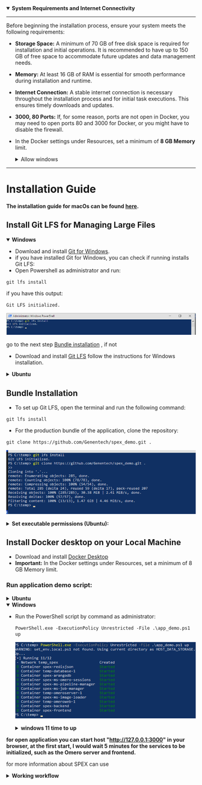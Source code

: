 <details open> <summary><b> System Requirements and Internet Connectivity</b></summary>

---

Before beginning the installation process, ensure your system meets the following requirements:

- **Storage Space:** A minimum of 70 GB of free disk space is required for installation and initial operations. It is recommended to have up to 150 GB of free space to accommodate future updates and data management needs.

- **Memory:** At least 16 GB of RAM is essential for smooth performance during installation and runtime.

- **Internet Connection:** A stable internet connection is necessary throughout the installation process and for initial task executions. This ensures timely downloads and updates.

- **3000, 80 Ports:** If, for some reason, ports are not open in Docker, you may need to open ports 80 and 3000 for Docker, or you might have to disable the firewall.

- In the Docker settings under Resources, set a minimum of **8 GB Memory** limit.

  <details><summary>Allow windows</summary>

  ![allow](workflow/images/allow.png)
  <details>
---
</details>

# Installation Guide
#### The installation guide for macOs can be found [here](README_AppleSilicon.md).
## Install Git LFS for Managing Large Files

<details open><summary><b> Windows</b></summary>

- Download and install [Git for Windows](https://git-scm.com/download/win).
- if you have installed Git for Windows, you can check if running installs Git LFS:
- Open Powershell as administrator and run:
```
git lfs install
```
if you have this output:
```
Git LFS initialized.
```
![Lfs](workflow/images/1_1.png)


go to the next step [Bundle installation](#bundle-installation)
, if not
- Download and install [Git LFS](https://git-lfs.github.com/)
  follow the instructions for Windows installation.
</details>
<details><summary><b> Ubuntu</b></summary>

- Open Terminal and run:
```
sudo apt update
sudo apt install git-lfs
```
</details>


<a id="bundle-installation"></a>
## Bundle Installation
- To set up Git LFS, open the terminal and run the following command:
```
git lfs install
```

- For the production bundle of the application, clone the repository:
```
git clone https://github.com/Genentech/spex_demo.git .
```
![clone](workflow/images/1_2.png)

<details>
  <summary><b>Set executable permissions (Ubuntu): </b></summary>

  ```
  chmod -R +x .
  ```
</details>

## Install Docker desktop on your Local Machine
- Download and install [Docker Desktop](https://www.docker.com/products/docker-desktop)
- **Important:** In the Docker settings under Resources, set a minimum of 8 GB Memory limit.

### Run application demo script:
<details> <summary><b>Ubuntu</b></summary>

- Execute the application demo script:
  ```
  ./app_demo.sh up
  ```
</details>

<details open> <summary><b>Windows</b></summary>

- Run the PowerShell script by command as administrator:
  ```
  PowerShell.exe -ExecutionPolicy Unrestricted -File .\app_demo.ps1 up
  ```

  ![run](workflow/images/1_3.png)
  <details><summary><b>windows 11 time to up</b></summary>
    
    ![win11timeline](workflow/images/w11timeline.png)
  </details>
</details>

**for open application you can start host "http://127.0.0.1:3000" in your browser,
at the first start, I would wait 5 minutes for the services to be initialized, such as the Omero server and frontend.**

for more information about SPEX can use

<details> <summary><b>Working workflow</b></summary>

- login in application use username **root** and password **omero**

![login](workflow/images/2_1.gif)

- ## create process
  To initiate a test process, first select Project 1 and click the **Analyze** button.
  Next, click the "Add Process" button, and enter the name of the process, such as "test".
  Then, access the process by clicking on it in the process list, and proceed to create the first task.
  ![create process](workflow/images/2_2.gif)
- ## create tasks
  Blocks can be connected to each other; the entry point is the choice of what we work with,
  an image or an anndata file. Subsequently, we select the following related blocks,
  which perform data transformation to achieve the desired result.
  ![create tasks](workflow/images/2_3.gif)
- ## run tasks
  All tasks are executed sequentially. You can start all tasks using the "Start ▶" button or the "Play ▶"
  button in each block. Also, you can delete a block if it is not needed.
  ![run tasks](workflow/images/2_4.gif)
  - ## Fix errors
  During the initial launch, related libraries are downloaded from the internet.
  If the internet connection is unstable, the installation may fail, indicated by a red flag over the task name.
  To reinitialize the installation or restart the task, you need to press the play button **▶** as shown below.
  ![errors](workflow/images/2_5.gif)
  - ## View results
  The results of the pipeline execution can be viewed in the review tab.
  If for some reason they are not displayed, you can request the data to be regenerated by pressing the
  "Delete zarr data" button and then the "Create zarr data" button.
  ![results](workflow/images/2_6.gif)
</details>